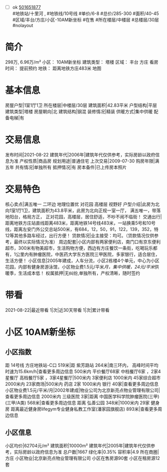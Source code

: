 - [ ] ok [501651877](https://bj.5i5j.com/ershoufang/501651877.html)  
 #地铁站/十里河 ,  #地铁线/10号线
#单价/6-8 #总价/285-300 #面积/40-45   #区域/丰台/方庄/小区-10AM新坐标 #在售 #所在楼层/中楼层 #总楼层/30层 #nolayout 
# 简介 
 298万,  6.96万/m² 
小区： 10AM新坐标
建筑类型： 塔楼
区域： 丰台 方庄
看房时间： 提前预约
地铁： 距离地铁方庄483米 地图
# 基本信息 
 房屋户型|1室1厅1卫
所在楼层|中楼层/30层
建筑面积|42.83平米
户型结构|平层
建筑类型|塔楼
房屋朝向|北
建筑结构|钢混
装修情况|精装
供暖方式|集中供暖
配备电梯|有
# 交易信息 
 发布时间|2021-08-22
建筑年代|2006年|建筑年代仅供参考，实际房龄以政府信息为准
产权性质|商品房
规划用途|普通住宅
上次交易|2009-07-30
购房年限|满五年
共有情况|单独所有
抵押情况|有
房本备件|已上传房本照片
# 交易特色 
 核心卖点|满五唯一 二环边 地理位置优  对花园 高楼层 视野好
户型介绍|此房为北向1室1厅1卫，建筑面积为43.8平米，此房为北向正规一室一厅， 满五唯一，带落地阳台，格局方正， 正对花园，高楼层，居住舒适，不吵不闹不临街！
交通出行|距离地铁方庄站直线距离483米，距离地铁14号线483米，一站换乘5号和10号线，距离左安门外公交总站500米，有684，12，50，91，122，139，352，特12等其他多路车经过，出行方便！
贷款情况|业主接受：均可。（贷款情况仅供参考，最终以实际情况为准）
周边配套|小区内部有两家便利店，南门口有京东便利超市，300米有物美超市，生活购物方便，西边有方庄餐饮一条街，吃喝玩乐都有，1公里内有肿瘤医院，中医药大学东方医院三甲医院，多家银行，适合居住，生活方便！
小区信息|2005年建成，人车分流，小区2栋楼4个单元，中心为小区花园，内部有健身房游泳馆，小区物业费1.5元/平米*月，集中供暖，24元/平米*供暖季，生活成本低！
权属抵押|无纠纷,单独所有，产权清晰，随时签约
# 带看 
 2021-08-22|最近带看	 1|次|近30天带看	 1|次|累计带看
# 小区 10AM新坐标
## 小区指数 
 距 14号线 方庄地铁站-C口 519米|距 紫芳路站 264米|南三环内， 高峰时间平均时速为15.6km/h|查看更多周边信息
500米内 平价餐厅68家
中档餐厅6家 ，2家4星餐厅
高档餐厅5家 ，3家4星餐厅|500米内 3家便利店
1000米内 45家综合超市
2000米内 23家商场|500米内 药店 2家
1000米内 银行 40家|查看更多周边信息
小区物业费1.5元/平米/月|2002年建成|物业公司为北京新亮点物业管理有限公司|查看更多周边信息
2000米内 三级医院 3家|距离 中国医学科学院肿瘤医院(三甲) (三甲/A类) 568米|查看更多周边信息
距离 弘善公园 348米|1000米内 29家 健身房
距离最近健身房lifegym专业健身私教工作室(潘家园旗舰店) 893米|查看更多周边信息
## 小区信息 
 小区均价|62704元/m²
建筑面积|10000m²
建筑年代|2005年|建筑年代仅供参考，实际房龄以政府信息为准
总户数|1667
绿化率|0.35%
容积率|4.9
所在商圈|方庄
小区物业|北京新亮点物业管理有限公司
小区在售房源90套
小区在租房源12套
